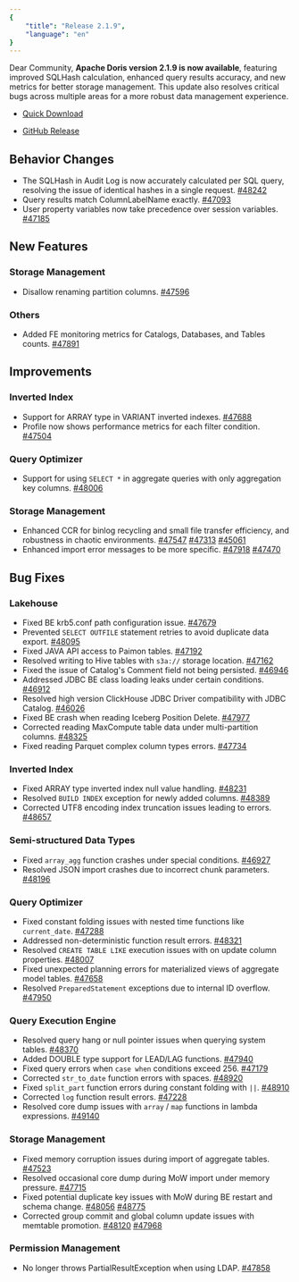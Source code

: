 ```yaml
---
{
    "title": "Release 2.1.9",
    "language": "en"
}
---
```


<!--
Licensed to the Apache Software Foundation (ASF) under one
or more contributor license agreements.  See the NOTICE file
distributed with this work for additional information
regarding copyright ownership.  The ASF licenses this file
to you under the Apache License, Version 2.0 (the
"License"); you may not use this file except in compliance
with the License.  You may obtain a copy of the License at

  http://www.apache.org/licenses/LICENSE-2.0

Unless required by applicable law or agreed to in writing,
software distributed under the License is distributed on an
"AS IS" BASIS, WITHOUT WARRANTIES OR CONDITIONS OF ANY
KIND, either express or implied.  See the License for the
specific language governing permissions and limitations
under the License.
-->

Dear Community, **Apache Doris version 2.1.9 is now available**, featuring improved SQLHash calculation, enhanced query results accuracy, and new metrics for better storage management. This update also resolves critical bugs across multiple areas for a more robust data management experience.


- [Quick Download](https://doris.apache.org/download)

- [GitHub Release](https://github.com/apache/doris/releases/tag/2.1.9-rc02)


## Behavior Changes

- The SQLHash in Audit Log is now accurately calculated per SQL query, resolving the issue of identical hashes in a single request. [#48242](https://github.com/apache/doris/pull/48242)
- Query results match ColumnLabelName exactly. [#47093](https://github.com/apache/doris/pull/47093)
- User property variables now take precedence over session variables. [#47185](https://github.com/apache/doris/pull/47185)

## New Features

### Storage Management

- Disallow renaming partition columns. [#47596](https://github.com/apache/doris/pull/47596)

### Others

- Added FE monitoring metrics for Catalogs, Databases, and Tables counts. [#47891](https://github.com/apache/doris/pull/47891)

## Improvements

### Inverted Index

- Support for ARRAY type in VARIANT inverted indexes. [#47688](https://github.com/apache/doris/pull/47688)
- Profile now shows performance metrics for each filter condition. [#47504](https://github.com/apache/doris/pull/47504)

### Query Optimizer

- Support for using `SELECT *` in aggregate queries with only aggregation key columns. [#48006](https://github.com/apache/doris/pull/48006)

### Storage Management

- Enhanced CCR for binlog recycling and small file transfer efficiency, and robustness in chaotic environments. [#47547](https://github.com/apache/doris/pull/47547) [#47313](https://github.com/apache/doris/pull/47313) [#45061](https://github.com/apache/doris/pull/45061)
- Enhanced import error messages to be more specific. [#47918](https://github.com/apache/doris/pull/47918) [#47470](https://github.com/apache/doris/pull/47470)

## Bug Fixes

### Lakehouse

- Fixed BE krb5.conf path configuration issue. [#47679](https://github.com/apache/doris/pull/47679)
- Prevented `SELECT OUTFILE` statement retries to avoid duplicate data export. [#48095](https://github.com/apache/doris/pull/48095)
- Fixed JAVA API access to Paimon tables. [#47192](https://github.com/apache/doris/pull/47192)
- Resolved writing to Hive tables with `s3a://` storage location. [#47162](https://github.com/apache/doris/pull/47162)
- Fixed the issue of Catalog's Comment field not being persisted. [#46946](https://github.com/apache/doris/pull/46946)
- Addressed JDBC BE class loading leaks under certain conditions. [#46912](https://github.com/apache/doris/pull/46912)
- Resolved high version ClickHouse JDBC Driver compatibility with JDBC Catalog. [#46026](https://github.com/apache/doris/pull/46026)
- Fixed BE crash when reading Iceberg Position Delete. [#47977](https://github.com/apache/doris/pull/47977)
- Corrected reading MaxCompute table data under multi-partition columns. [#48325](https://github.com/apache/doris/pull/48325)
- Fixed reading Parquet complex column types errors. [#47734](https://github.com/apache/doris/pull/47734)

### Inverted Index

- Fixed ARRAY type inverted index null value handling. [#48231](https://github.com/apache/doris/pull/48231)
- Resolved `BUILD INDEX` exception for newly added columns. [#48389](https://github.com/apache/doris/pull/48389)
- Corrected UTF8 encoding index truncation issues leading to errors. [#48657](https://github.com/apache/doris/pull/48657)

### Semi-structured Data Types

- Fixed `array_agg` function crashes under special conditions. [#46927](https://github.com/apache/doris/pull/46927)
- Resolved JSON import crashes due to incorrect chunk parameters. [#48196](https://github.com/apache/doris/pull/48196)

### Query Optimizer

- Fixed constant folding issues with nested time functions like `current_date`. [#47288](https://github.com/apache/doris/pull/47288)
- Addressed non-deterministic function result errors. [#48321](https://github.com/apache/doris/pull/48321)
- Resolved `CREATE TABLE LIKE` execution issues with on update column properties. [#48007](https://github.com/apache/doris/pull/48007)
- Fixed unexpected planning errors for materialized views of aggregate model tables. [#47658](https://github.com/apache/doris/pull/47658)
- Resolved `PreparedStatement` exceptions due to internal ID overflow. [#47950](https://github.com/apache/doris/pull/47950)

### Query Execution Engine

- Resolved query hang or null pointer issues when querying system tables. [#48370](https://github.com/apache/doris/pull/48370)
- Added DOUBLE type support for LEAD/LAG functions. [#47940](https://github.com/apache/doris/pull/47940)
- Fixed query errors when `case when` conditions exceed 256. [#47179](https://github.com/apache/doris/pull/47179)
- Corrected `str_to_date` function errors with spaces. [#48920](https://github.com/apache/doris/pull/48920)
- Fixed `split_part` function errors during constant folding with `||`. [#48910](https://github.com/apache/doris/pull/48910)
- Corrected `log` function result errors. [#47228](https://github.com/apache/doris/pull/47228)
- Resolved core dump issues with `array` / `map` functions in lambda expressions. [#49140](https://github.com/apache/doris/pull/49140)

### Storage Management

- Fixed memory corruption issues during import of aggregate tables. [#47523](https://github.com/apache/doris/pull/47523)
- Resolved occasional core dump during MoW import under memory pressure. [#47715](https://github.com/apache/doris/pull/47715)
- Fixed potential duplicate key issues with MoW during BE restart and schema change. [#48056](https://github.com/apache/doris/pull/48056) [#48775](https://github.com/apache/doris/pull/48775)
- Corrected group commit and global column update issues with memtable promotion. [#48120](https://github.com/apache/doris/pull/48120) [#47968](https://github.com/apache/doris/pull/47968)

### Permission Management

- No longer throws PartialResultException when using LDAP. [#47858](https://github.com/apache/doris/pull/47858)